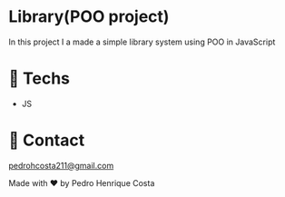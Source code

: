 # Library(POO project)

In this project I a made a simple library system using POO in JavaScript

# 🚀 Techs

- JS

# 🚨 Contact

pedrohcosta211@gmail.com

Made with ❤️ by Pedro Henrique Costa